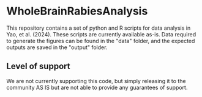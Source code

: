 # WholeBrainRabiesAnalysis

This repository contains a set of python and R scripts for data analysis in Yao, et al. (2024). These scripts are currently available as-is.
Data required to generate the figures can be found in the "data" folder, and the expected outputs are saved in the "output" folder.

## Level of support
We are not currently supporting this code, but simply releasing it to the community AS IS but are not able to provide any guarantees of support.
